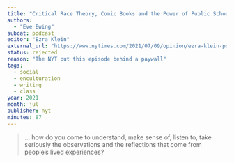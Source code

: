 ```yaml
---
title: "Critical Race Theory, Comic Books and the Power of Public Schools"
authors:
  - "Eve Ewing"
subcat: podcast
editor: "Ezra Klein"
external_url: "https://www.nytimes.com/2021/07/09/opinion/ezra-klein-podcast-eve-ewing.html"
status: rejected
reason: "The NYT put this episode behind a paywall"
tags:
  - social
  - enculturation
  - writing
  - class
year: 2021
month: jul
publisher: nyt
minutes: 87
---
```


> … how do you come to understand, make sense of, listen to, take seriously the observations and the reflections that come from people’s lived experiences?
